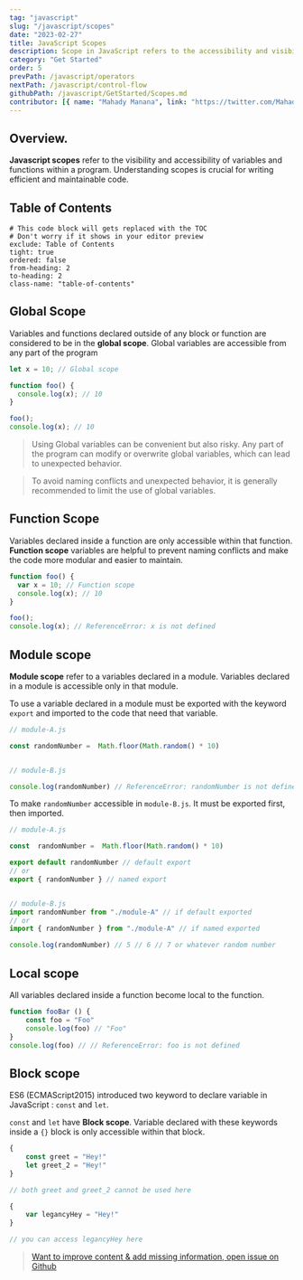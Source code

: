 ```yaml
---
tag: "javascript"
slug: "/javascript/scopes"
date: "2023-02-27"
title: JavaScript Scopes
description: Scope in JavaScript refers to the accessibility and visibility of variables within a program."
category: "Get Started"
order: 5
prevPath: /javascript/operators
nextPath: /javascript/control-flow
githubPath: /javascript/GetStarted/Scopes.md
contributor: [{ name: "Mahady Manana", link: "https://twitter.com/MahadyManana" }]
---
```



## Overview.

**Javascript scopes** refer to the visibility and accessibility of variables and functions within a program. Understanding scopes is crucial for writing efficient and maintainable code. 

## Table of Contents

```toc
# This code block will gets replaced with the TOC
# Don't worry if it shows in your editor preview
exclude: Table of Contents
tight: true
ordered: false
from-heading: 2
to-heading: 2
class-name: "table-of-contents"
```


## Global Scope

Variables and functions declared outside of any block or function are considered to be in the **global scope**. Global variables are accessible from any part of the program

```javascript
let x = 10; // Global scope

function foo() {
  console.log(x); // 10
}

foo();
console.log(x); // 10

```

> Using Global variables can be convenient but also risky. Any part of the program can modify or overwrite global variables, which can lead to unexpected behavior.

> To avoid naming conflicts and unexpected behavior, it is generally recommended to limit the use of global variables.


## Function Scope


Variables declared inside a function are only accessible within that function. **Function scope** variables are helpful to prevent naming conflicts and make the code more modular and easier to maintain.

```javascript
function foo() {
  var x = 10; // Function scope
  console.log(x); // 10
}

foo();
console.log(x); // ReferenceError: x is not defined
```


## Module scope

**Module scope** refer to a variables declared in a module. Variables declared in a module is accessible only in that module.

To use a variable declared in a module must be exported with the keyword `export` and imported to the code that need that variable.

```javascript
// module-A.js

const randomNumber =  Math.floor(Math.random() * 10)


// module-B.js

console.log(randomNumber) // ReferenceError: randomNumber is not defined

```
To make `randomNumber` accessible in `module-B.js`. It must be exported first, then imported.

```javascript
// module-A.js

const  randomNumber =  Math.floor(Math.random() * 10)

export default randomNumber // default export
// or
export { randomNumber } // named export


// module-B.js
import randomNumber from "./module-A" // if default exported
// or
import { randomNumber } from "./module-A" // if named exported

console.log(randomNumber) // 5 // 6 // 7 or whatever random number
```


## Local scope


All variables declared inside a function become local to the function.

```javascript
function fooBar () {
    const foo = "Foo"
    console.log(foo) // "Foo"
}
console.log(foo) // // ReferenceError: foo is not defined

```


## Block scope


ES6 (ECMAScript2015) introduced two keyword to declare variable in JavaScript : `const` and `let`.

`const` and `let` have **Block scope**. Variable declared with these keywords inside a `{}` block is only accessible within that block.


```javascript
{
    const greet = "Hey!"
    let greet_2 = "Hey!"
}

// both greet and greet_2 cannot be used here

{
    var legancyHey = "Hey!"
}

// you can access legancyHey here

```


> <a href="https://github.com/mahady-manana/betatuto-docs/tree/main/docs/javascript/GetStarted/Scopes.md" target="_blank">Want to improve content & add missing information, open issue on Github</a>
